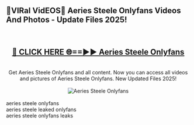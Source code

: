 <h2>🔴VIRal VidEOS🔴 Aeries Steele Onlyfans Videos And Photos - Update Files 2025!</h2>
<br>
<div align="center">
<h2><a href="https://virallinks.top/odZfE0" rel="nofollow">🔴 CLICK HERE 🌐==►► Aeries Steele Onlyfans</a></h2>
<br>
Get Aeries Steele Onlyfans and all content. Now you can access all videos and pictures of Aeries Steele Onlyfans. New Updated Files 2025!
<br>
<br>
<a href="https://virallinks.top/odZfE0" rel="nofollow" data-target="animated-image.originalLink"><img src="https://i.imgur.com/dJHk4Zq.gif)" alt="Aeries Steele Onlyfans" style="max-width: 100%; display: inline-block;" data-target="animated-image.originalImage"></a>
</div>
<br>
aeries steele onlyfans<br>
aeries steele leaked onlyfans<br>
aeries steele onlyfans leaks